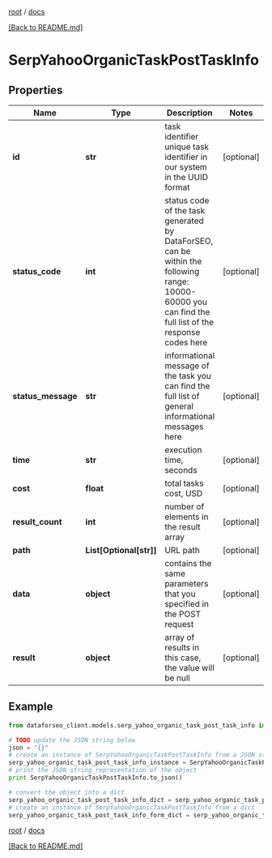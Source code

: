 [root](./../ "root") / [docs](./ "docs")

[[Back to README.md]](./../README.md "[Back to README.md]")

# SerpYahooOrganicTaskPostTaskInfo

## Properties

Name | Type | Description | Notes
------------ | ------------- | ------------- | -------------
**id** | **str** | task identifier unique task identifier in our system in the UUID format | [optional]
**status_code** | **int** | status code of the task generated by DataForSEO, can be within the following range: 10000-60000 you can find the full list of the response codes here | [optional]
**status_message** | **str** | informational message of the task you can find the full list of general informational messages here | [optional]
**time** | **str** | execution time, seconds | [optional]
**cost** | **float** | total tasks cost, USD | [optional]
**result_count** | **int** | number of elements in the result array | [optional]
**path** | **List[Optional[str]]** | URL path | [optional]
**data** | **object** | contains the same parameters that you specified in the POST request | [optional]
**result** | **object** | array of results in this case, the value will be null | [optional]

## Example

```python
from dataforseo_client.models.serp_yahoo_organic_task_post_task_info import SerpYahooOrganicTaskPostTaskInfo

# TODO update the JSON string below
json = "{}"
# create an instance of SerpYahooOrganicTaskPostTaskInfo from a JSON string
serp_yahoo_organic_task_post_task_info_instance = SerpYahooOrganicTaskPostTaskInfo.from_json(json)
# print the JSON string representation of the object
print SerpYahooOrganicTaskPostTaskInfo.to_json()

# convert the object into a dict
serp_yahoo_organic_task_post_task_info_dict = serp_yahoo_organic_task_post_task_info_instance.to_dict()
# create an instance of SerpYahooOrganicTaskPostTaskInfo from a dict
serp_yahoo_organic_task_post_task_info_form_dict = serp_yahoo_organic_task_post_task_info.from_dict(serp_yahoo_organic_task_post_task_info_dict)
```

  

[root](./../ "root") / [docs](./ "docs")

[[Back to README.md]](./../README.md "[Back to README.md]")